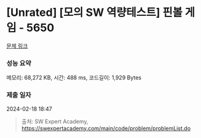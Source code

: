 # [Unrated] [모의 SW 역량테스트] 핀볼 게임 - 5650 

[문제 링크](https://swexpertacademy.com/main/code/problem/problemDetail.do?contestProbId=AWXRF8s6ezEDFAUo) 

### 성능 요약

메모리: 68,272 KB, 시간: 488 ms, 코드길이: 1,929 Bytes

### 제출 일자

2024-02-18 18:47



> 출처: SW Expert Academy, https://swexpertacademy.com/main/code/problem/problemList.do